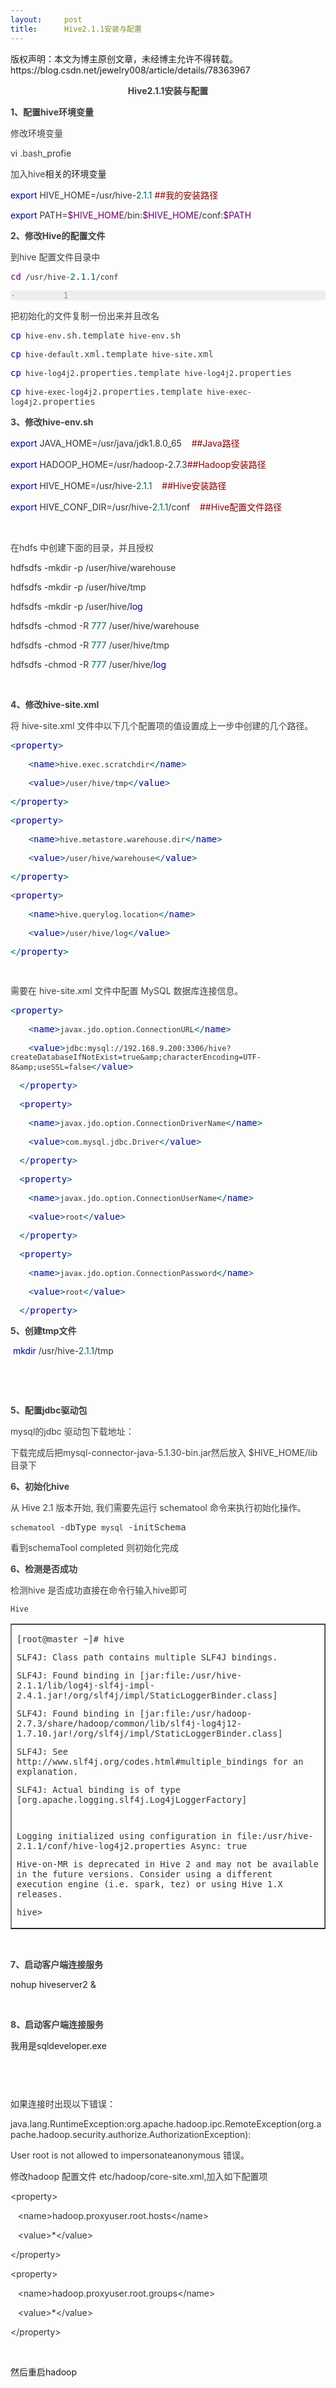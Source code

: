 ```yaml
---
layout:     post
title:      Hive2.1.1安装与配置
---
```

<div id="article_content" class="article_content clearfix csdn-tracking-statistics" data-pid="blog" data-mod="popu_307" data-dsm="post">
								<div class="article-copyright">
					版权声明：本文为博主原创文章，未经博主允许不得转载。					https://blog.csdn.net/jewelry008/article/details/78363967				</div>
								            <link rel="stylesheet" href="https://csdnimg.cn/release/phoenix/template/css/ck_htmledit_views-f76675cdea.css">
						<div class="htmledit_views" id="content_views">
                
<p align="center"></p>
<p align="center" style="text-align:left;"></p>
<p align="center"><strong><span style="color:#3F3F3F;">Hive2.1.1</span><span style="color:#3F3F3F;">安装与配置</span></strong></p>
<p align="left"><strong><span style="color:#3F3F3F;">1</span><span style="color:#3F3F3F;">、配置</span><span style="color:#3F3F3F;">hive</span><span style="color:#3F3F3F;">环境变量</span></strong><span style="color:#3F3F3F;"> </span></p>
<p align="left"><span style="color:#3F3F3F;">修改环境变量</span></p>
<p align="left"><span style="color:#333333;">vi </span><span style="color:#444444;">.bash</span><span style="color:#333333;">_profie</span></p>
<p align="left"><span style="color:#3F3F3F;">加入hive</span>相关的环境变量</p>
<p align="left"><span style="color:#000088;">export</span><span style="color:#333333;"> HIVE_HOME=/usr/hive-</span><span style="color:#006666;">2.1</span><span style="color:#333333;">.</span><span style="color:#006666;">1</span><span style="color:#880000;"> ##</span><span style="color:#880000;">我的安装路径</span></p>
<p align="left"><span style="color:#000088;">export</span><span style="color:#333333;"> PATH=</span><span style="color:#660066;">$HIVE_HOME</span><span style="color:#333333;">/bin:</span><span style="color:#660066;">$HIVE_HOME</span><span style="color:#333333;">/conf:</span><span style="color:#660066;">$PATH</span></p>
<p><strong><span style="color:#3F3F3F;">2</span><span style="color:#3F3F3F;">、修改</span><span style="color:#3F3F3F;">Hive</span><span style="color:#3F3F3F;">的配置文件</span></strong><span style="color:#3F3F3F;"> </span></p>
<p><span style="color:#3F3F3F;">到</span><span style="color:#3F3F3F;">hive </span><span style="color:#3F3F3F;">配置文件目录中</span></p>
<pre><span style="color:#660066;">cd</span><code><span style="color:#333333;"> /usr/hive-</span></code><span style="color:#006666;">2.1</span><code><span style="color:#333333;">.</span></code><span style="color:#006666;">1</span><code><span style="color:#333333;">/conf</span></code></pre>
<div style="background:#EEEEEE;">
<pre style="background:#EEEEEE;"><span style="color:#999999;">·         </span><span style="color:#999999;">1</span></pre>
</div>
<p><span style="color:#3F3F3F;">把初始化的文件</span><span style="color:#3F3F3F;">复制一份出来</span><span style="color:#3F3F3F;">并且改名</span></p>
<pre><span style="color:#000088;">cp</span><code><span style="color:#333333;"> hive-env</span></code><span style="color:#444444;">.sh.template</span><code><span style="color:#333333;"> hive-env</span></code><span style="color:#444444;">.sh</span></pre>
<pre><span style="color:#000088;">cp</span><code><span style="color:#333333;"> hive-default</span></code><span style="color:#444444;">.xml.template</span><code><span style="color:#333333;"> hive-site</span></code><span style="color:#444444;">.xml</span></pre>
<pre><span style="color:#000088;">cp</span><code><span style="color:#333333;"> hive-log4j2</span></code><span style="color:#444444;">.properties.template</span><code><span style="color:#333333;"> hive-log4j2</span></code><span style="color:#444444;">.properties</span></pre>
<pre><span style="color:#000088;">cp</span><code><span style="color:#333333;"> hive-exec-log4j2</span></code><span style="color:#444444;">.properties.template</span><code><span style="color:#333333;"> hive-exec-log4j2</span></code><span style="color:#444444;">.properties</span></pre>
<p align="left"><strong><span style="color:#3F3F3F;">3</span><span style="color:#3F3F3F;">、修改</span><span style="color:#3F3F3F;">hive-env.sh</span></strong></p>
<p align="left"><span style="color:#000088;">export</span><span style="color:#333333;"> JAVA_HOME=/usr/java/jdk1.8.0_65   
</span><span style="color:#880000;">##Java</span><span style="color:#880000;">路径</span></p>
<p align="left"><span style="color:#000088;">export</span><span style="color:#333333;"> HADOOP_HOME=/usr/hadoop-2.7.3</span><span style="color:#880000;">##Hadoop</span><span style="color:#880000;">安装路径</span></p>
<p align="left"><span style="color:#000088;">export</span><span style="color:#333333;"> HIVE_HOME=/usr/hive-</span><span style="color:#006666;">2.1</span><span style="color:#333333;">.</span><span style="color:#006666;">1</span><span style="color:#333333;">   
</span><span style="color:#880000;">##Hive</span><span style="color:#880000;">安装路径</span></p>
<p align="left"><span style="color:#000088;">export</span><span style="color:#333333;"> HIVE_CONF_DIR=/usr/hive-</span><span style="color:#006666;">2.1</span><span style="color:#333333;">.</span><span style="color:#006666;">1</span><span style="color:#333333;">/conf   
</span><span style="color:#880000;">##Hive</span><span style="color:#880000;">配置文件路径</span></p>
<p> </p>
<p align="left"><span style="color:#3F3F3F;">在</span><span style="color:#3F3F3F;">hdfs
</span><span style="color:#3F3F3F;">中创建下面的目录</span><span style="color:#3F3F3F;">，并且授权</span></p>
<p align="left"><span style="color:#333333;">hdfsdfs -mkdir -p /user/hive/warehouse</span></p>
<p align="left"><span style="color:#333333;">hdfsdfs -mkdir -p /user/hive/tmp</span></p>
<p align="left"><span style="color:#333333;">hdfsdfs -mkdir -p /user/hive/</span><span style="color:#000088;">log</span></p>
<p align="left"><span style="color:#333333;">hdfsdfs -chmod -R </span><span style="color:#006666;">777</span><span style="color:#333333;"> /user/hive/warehouse</span></p>
<p align="left"><span style="color:#333333;">hdfsdfs -chmod -R </span><span style="color:#006666;">777</span><span style="color:#333333;"> /user/hive/tmp</span></p>
<p align="left"><span style="color:#333333;">hdfsdfs -chmod -R </span><span style="color:#006666;">777</span><span style="color:#333333;"> /user/hive/</span><span style="color:#000088;">log</span></p>
<p> </p>
<p><strong><span style="color:#3F3F3F;">4</span><span style="color:#3F3F3F;">、修改</span><span style="color:#3F3F3F;">hive-site.xml</span></strong></p>
<p><span style="color:#3F3F3F;">将</span><span style="color:#3F3F3F;"> hive-site.xml
</span><span style="color:#3F3F3F;">文件中以下几个配置项的值设置成上一步中创建的几个路径。</span></p>
<pre><span style="color:#006666;">&lt;</span><span style="color:#000088;">property</span><span style="color:#006666;">&gt;</span></pre>
<pre><code><span style="color:#333333;">    </span></code><span style="color:#006666;">&lt;</span><span style="color:#000088;">name</span><span style="color:#006666;">&gt;</span><code><span style="color:#333333;">hive.exec.scratchdir</span></code><span style="color:#006666;">&lt;/</span><span style="color:#000088;">name</span><span style="color:#006666;">&gt;</span></pre>
<pre><code><span style="color:#333333;">    </span></code><span style="color:#006666;">&lt;</span><span style="color:#000088;">value</span><span style="color:#006666;">&gt;</span><code><span style="color:#333333;">/user/hive/tmp</span></code><span style="color:#006666;">&lt;/</span><span style="color:#000088;">value</span><span style="color:#006666;">&gt;</span></pre>
<pre><span style="color:#006666;">&lt;/</span><span style="color:#000088;">property</span><span style="color:#006666;">&gt;</span></pre>
<pre><span style="color:#006666;">&lt;</span><span style="color:#000088;">property</span><span style="color:#006666;">&gt;</span></pre>
<pre><code><span style="color:#333333;">    </span></code><span style="color:#006666;">&lt;</span><span style="color:#000088;">name</span><span style="color:#006666;">&gt;</span><code><span style="color:#333333;">hive.metastore.warehouse.dir</span></code><span style="color:#006666;">&lt;/</span><span style="color:#000088;">name</span><span style="color:#006666;">&gt;</span></pre>
<pre><code><span style="color:#333333;">    </span></code><span style="color:#006666;">&lt;</span><span style="color:#000088;">value</span><span style="color:#006666;">&gt;</span><code><span style="color:#333333;">/user/hive/warehouse</span></code><span style="color:#006666;">&lt;/</span><span style="color:#000088;">value</span><span style="color:#006666;">&gt;</span></pre>
<pre><span style="color:#006666;">&lt;/</span><span style="color:#000088;">property</span><span style="color:#006666;">&gt;</span></pre>
<pre><span style="color:#006666;">&lt;</span><span style="color:#000088;">property</span><span style="color:#006666;">&gt;</span></pre>
<pre><code><span style="color:#333333;">    </span></code><span style="color:#006666;">&lt;</span><span style="color:#000088;">name</span><span style="color:#006666;">&gt;</span><code><span style="color:#333333;">hive.querylog.location</span></code><span style="color:#006666;">&lt;/</span><span style="color:#000088;">name</span><span style="color:#006666;">&gt;</span></pre>
<pre><code><span style="color:#333333;">    </span></code><span style="color:#006666;">&lt;</span><span style="color:#000088;">value</span><span style="color:#006666;">&gt;</span><code><span style="color:#333333;">/user/hive/log</span></code><span style="color:#006666;">&lt;/</span><span style="color:#000088;">value</span><span style="color:#006666;">&gt;</span></pre>
<pre><span style="color:#006666;">&lt;/</span><span style="color:#000088;">property</span><span style="color:#006666;">&gt;</span></pre>
<pre><span style="color:#333333;"> </span></pre>
<p><span style="color:#3F3F3F;">需要在</span><span style="color:#3F3F3F;"> hive-site.xml
</span><span style="color:#3F3F3F;">文件中配置</span><span style="color:#3F3F3F;"> MySQL
</span><span style="color:#3F3F3F;">数据库连接信息。</span></p>
<pre><span style="color:#006666;">&lt;</span><span style="color:#000088;">property</span><span style="color:#006666;">&gt;</span></pre>
<pre><code><span style="color:#333333;">    </span></code><span style="color:#006666;">&lt;</span><span style="color:#000088;">name</span><span style="color:#006666;">&gt;</span><code><span style="color:#333333;">javax.jdo.option.ConnectionURL</span></code><span style="color:#006666;">&lt;/</span><span style="color:#000088;">name</span><span style="color:#006666;">&gt;</span></pre>
<pre><code><span style="color:#333333;">    </span></code><span style="color:#006666;">&lt;</span><span style="color:#000088;">value</span><span style="color:#006666;">&gt;</span><code><span style="color:#333333;">jdbc:mysql://192.168.9.200:3306/hive?createDatabaseIfNotExist=true&amp;amp;characterEncoding=UTF-8&amp;amp;useSSL=false</span></code><span style="color:#006666;">&lt;/</span><span style="color:#000088;">value</span><span style="color:#006666;">&gt;</span></pre>
<pre><code><span style="color:#333333;">  </span></code><span style="color:#006666;">&lt;/</span><span style="color:#000088;">property</span><span style="color:#006666;">&gt;</span></pre>
<pre><code><span style="color:#333333;">  </span></code><span style="color:#006666;">&lt;</span><span style="color:#000088;">property</span><span style="color:#006666;">&gt;</span></pre>
<pre><code><span style="color:#333333;">    </span></code><span style="color:#006666;">&lt;</span><span style="color:#000088;">name</span><span style="color:#006666;">&gt;</span><code><span style="color:#333333;">javax.jdo.option.ConnectionDriverName</span></code><span style="color:#006666;">&lt;/</span><span style="color:#000088;">name</span><span style="color:#006666;">&gt;</span></pre>
<pre><code><span style="color:#333333;">    </span></code><span style="color:#006666;">&lt;</span><span style="color:#000088;">value</span><span style="color:#006666;">&gt;</span><code><span style="color:#333333;">com.mysql.jdbc.Driver</span></code><span style="color:#006666;">&lt;/</span><span style="color:#000088;">value</span><span style="color:#006666;">&gt;</span></pre>
<pre><code><span style="color:#333333;">  </span></code><span style="color:#006666;">&lt;/</span><span style="color:#000088;">property</span><span style="color:#006666;">&gt;</span></pre>
<pre><code><span style="color:#333333;">  </span></code><span style="color:#006666;">&lt;</span><span style="color:#000088;">property</span><span style="color:#006666;">&gt;</span></pre>
<pre><code><span style="color:#333333;">    </span></code><span style="color:#006666;">&lt;</span><span style="color:#000088;">name</span><span style="color:#006666;">&gt;</span><code><span style="color:#333333;">javax.jdo.option.ConnectionUserName</span></code><span style="color:#006666;">&lt;/</span><span style="color:#000088;">name</span><span style="color:#006666;">&gt;</span></pre>
<pre><code><span style="color:#333333;">    </span></code><span style="color:#006666;">&lt;</span><span style="color:#000088;">value</span><span style="color:#006666;">&gt;</span><code><span style="color:#333333;">root</span></code><span style="color:#006666;">&lt;/</span><span style="color:#000088;">value</span><span style="color:#006666;">&gt;</span></pre>
<pre><code><span style="color:#333333;">  </span></code><span style="color:#006666;">&lt;/</span><span style="color:#000088;">property</span><span style="color:#006666;">&gt;</span></pre>
<pre><code><span style="color:#333333;">  </span></code><span style="color:#006666;">&lt;</span><span style="color:#000088;">property</span><span style="color:#006666;">&gt;</span></pre>
<pre><code><span style="color:#333333;">    </span></code><span style="color:#006666;">&lt;</span><span style="color:#000088;">name</span><span style="color:#006666;">&gt;</span><code><span style="color:#333333;">javax.jdo.option.ConnectionPassword</span></code><span style="color:#006666;">&lt;/</span><span style="color:#000088;">name</span><span style="color:#006666;">&gt;</span></pre>
<pre><code><span style="color:#333333;">    </span></code><span style="color:#006666;">&lt;</span><span style="color:#000088;">value</span><span style="color:#006666;">&gt;</span><code><span style="color:#333333;">root</span></code><span style="color:#006666;">&lt;/</span><span style="color:#000088;">value</span><span style="color:#006666;">&gt;</span></pre>
<pre><code><span style="color:#333333;">  </span></code><span style="color:#006666;">&lt;/</span><span style="color:#000088;">property</span><span style="color:#006666;">&gt;</span></pre>
<p align="left"><strong><span style="color:#3F3F3F;">5</span><span style="color:#3F3F3F;">、创建</span><span style="color:#3F3F3F;">tmp</span><span style="color:#3F3F3F;">文件</span></strong></p>
<p align="left"><span style="color:#333333;"> </span><span style="color:#000088;">mkdir</span><span style="color:#333333;"> /usr/hive-</span><span style="color:#006666;">2.1</span><span style="color:#333333;">.</span><span style="color:#006666;">1</span><span style="color:#333333;">/tmp</span></p>
<p> </p>
<p> </p>
<p align="left"><strong><span style="color:#3F3F3F;">5</span><span style="color:#3F3F3F;">、配置</span><span style="color:#3F3F3F;">jdbc</span><span style="color:#3F3F3F;">驱动包</span></strong><span style="color:#3F3F3F;"> </span></p>
<p align="left"><span style="color:#3F3F3F;">mysql</span><span style="color:#3F3F3F;">的</span><span style="color:#3F3F3F;">jdbc
</span><span style="color:#3F3F3F;">驱动包下载地址：</span></p>
<p align="left"><span style="color:#3F3F3F;">下载完成后把</span><span style="color:#3F3F3F;">mysql-connector-java-5.1.30-bin.jar</span><span style="color:#3F3F3F;">然后放入</span><span style="color:#3F3F3F;"> $HIVE_HOME/lib
</span><span style="color:#3F3F3F;">目录下</span></p>
<p><strong><span style="color:#3F3F3F;">6</span><span style="color:#3F3F3F;">、初始化</span><span style="color:#3F3F3F;">hive</span></strong><span style="color:#3F3F3F;"> </span></p>
<p><span style="color:#3F3F3F;">从</span><span style="color:#3F3F3F;"> Hive 2.1 </span>
<span style="color:#3F3F3F;">版本开始</span><span style="color:#3F3F3F;">, </span><span style="color:#3F3F3F;">我们需要先运行</span><span style="color:#3F3F3F;"> schematool
</span><span style="color:#3F3F3F;">命令来执行初始化操作。</span></p>
<pre><code><span style="color:#333333;">schematool </span></code><span style="color:#333333;">-dbType</span><code><span style="color:#333333;"> mysql </span></code><span style="color:#333333;">-initSchema</span></pre>
<p><span style="color:#3F3F3F;">看到</span><span style="color:#3F3F3F;">schemaTool completed
</span><span style="color:#3F3F3F;">则初始化完成</span><span style="color:#3F3F3F;"> </span></p>
<p><strong><span style="color:#3F3F3F;">6</span><span style="color:#3F3F3F;">、检测是否成功</span></strong></p>
<p><span style="color:#3F3F3F;">检测</span><span style="color:#3F3F3F;">hive </span><span style="color:#3F3F3F;">是否成功</span><span style="color:#3F3F3F;">直接在命令行输入</span><span style="color:#3F3F3F;">hive</span><span style="color:#3F3F3F;">即可</span></p>
<pre><code><span style="color:#333333;">Hive</span></code></pre>
<table border="1" cellspacing="0" cellpadding="0"><tbody><tr><td valign="top">
<pre><code><span style="color:#333333;">[root@master ~]# hive</span></code></pre>
<pre><code><span style="color:#333333;">SLF4J: Class path contains multiple SLF4J bindings.</span></code></pre>
<pre><code><span style="color:#333333;">SLF4J: Found binding in [jar:file:/usr/hive-2.1.1/lib/log4j-slf4j-impl-2.4.1.jar!/org/slf4j/impl/StaticLoggerBinder.class]</span></code></pre>
<pre><code><span style="color:#333333;">SLF4J: Found binding in [jar:file:/usr/hadoop-2.7.3/share/hadoop/common/lib/slf4j-log4j12-1.7.10.jar!/org/slf4j/impl/StaticLoggerBinder.class]</span></code></pre>
<pre><code><span style="color:#333333;">SLF4J: See http://www.slf4j.org/codes.html#multiple_bindings for an explanation.</span></code></pre>
<pre><code><span style="color:#333333;">SLF4J: Actual binding is of type [org.apache.logging.slf4j.Log4jLoggerFactory]</span></code></pre>
<pre><code><span style="color:#333333;"> </span></code></pre>
<pre><code><span style="color:#333333;">Logging initialized using configuration in file:/usr/hive-2.1.1/conf/hive-log4j2.properties Async: true</span></code></pre>
<pre><code><span style="color:#333333;">Hive-on-MR is deprecated in Hive 2 and may not be available in the future versions. Consider using a different execution engine (i.e. spark, tez) or using Hive 1.X releases.</span></code></pre>
<pre><code><span style="color:#333333;">hive&gt;</span></code></pre>
</td>
</tr></tbody></table><pre><span style="color:#333333;"> </span></pre>
<p><strong><span style="color:#3F3F3F;">7</span><span style="color:#3F3F3F;">、启动客户端连接服务</span></strong></p>
<p align="left">nohup hiveserver2 &amp;</p>
<p align="left"> </p>
<p><strong><span style="color:#3F3F3F;">8</span><span style="color:#3F3F3F;">、启动客户端连接服务</span></strong></p>
<p align="left">我用是sqldeveloper.exe</p>
<p align="left"><img src="" alt=""></p>
<p align="left"><img src="" alt=""><br></p>
<p align="left"></p>
<p align="left"> </p>
<p align="left"><span style="color:#333333;">如果连接时出现以下错误：</span></p>
<p align="left"><span style="color:#333333;">java.lang.RuntimeException:org.apache.hadoop.ipc.RemoteException(org.apache.hadoop.security.authorize.AuthorizationException): </span></p>
<p align="left"><span style="color:#333333;">User root is not allowed to impersonateanonymous </span><span style="color:#333333;">错误。</span></p>
<p align="left"><span style="color:#333333;">修改</span><span style="color:#333333;">hadoop
</span><span style="color:#333333;">配置文件</span><span style="color:#333333;"> etc/hadoop/core-site.xml,</span><span style="color:#333333;">加入如下配置项</span></p>
<p align="left"><span style="color:#333333;">&lt;property&gt;</span></p>
<p align="left"><span style="color:#333333;">   &lt;name&gt;hadoop.proxyuser.root.hosts&lt;/name&gt;</span></p>
<p align="left"><span style="color:#333333;">   &lt;value&gt;*&lt;/value&gt;</span></p>
<p align="left"><span style="color:#333333;">&lt;/property&gt;</span></p>
<p align="left"><span style="color:#333333;">&lt;property&gt;</span></p>
<p align="left"><span style="color:#333333;">   &lt;name&gt;hadoop.proxyuser.root.groups&lt;/name&gt;</span></p>
<p align="left"><span style="color:#333333;">   &lt;value&gt;*&lt;/value&gt;</span></p>
<p align="left"><span style="color:#333333;">&lt;/property&gt;</span></p>
<p> </p>
<p>然后重启hadoop</p>
<p><br></p>
<br>            </div>
                </div>